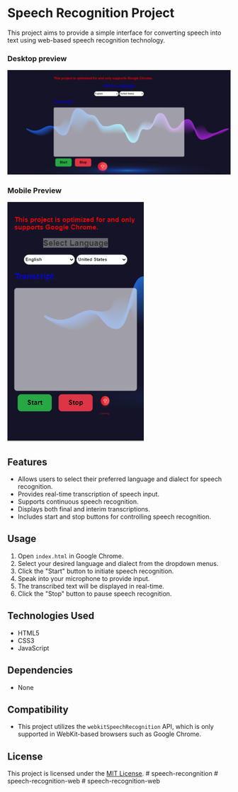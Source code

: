 # Speech Recognition Project

This project aims to provide a simple interface for converting speech into text using web-based speech recognition technology.


### Desktop preview
![Desktop Preview](<preview images/Desktop preview image .png>)



### Mobile Preview
![Mobile Preview](<preview images/mobile preview image.png>)

## Features
- Allows users to select their preferred language and dialect for speech recognition.
- Provides real-time transcription of speech input.
- Supports continuous speech recognition.
- Displays both final and interim transcriptions.
- Includes start and stop buttons for controlling speech recognition.

## Usage
1. Open `index.html` in Google Chrome.
2. Select your desired language and dialect from the dropdown menus.
3. Click the "Start" button to initiate speech recognition.
4. Speak into your microphone to provide input.
5. The transcribed text will be displayed in real-time.
6. Click the "Stop" button to pause speech recognition.

## Technologies Used
- HTML5
- CSS3
- JavaScript

## Dependencies
- None

## Compatibility
- This project utilizes the `webkitSpeechRecognition` API, which is only supported in WebKit-based browsers such as Google Chrome.

## License
This project is licensed under the [MIT License](LICENSE).
#   s p e e c h - r e c o n g n i t i o n 
 
 #   s p e e c h - r e c o g n i t i o n - w e b 
 
 #   s p e e c h - r e c o g n i t i o n - w e b 
 
 